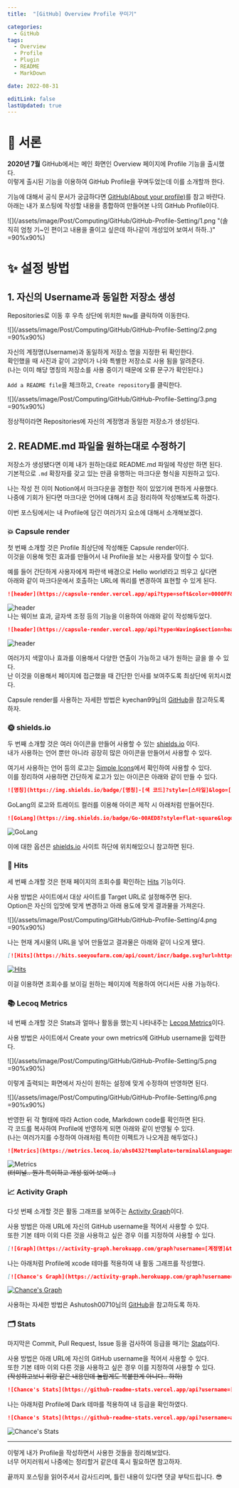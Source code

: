 ```yaml
---
title:  "[GitHub] Overview Profile 꾸미기"

categories:
  - GitHub
tags:
  - Overview
  - Profile
  - Plugin
  - README
  - MarkDown

date: 2022-08-31

editLink: false
lastUpdated: true
---
```


# 🎉 서론
**2020년 7월** GitHub에서는 메인 화면인 Overview 페이지에 Profile 기능을 출시했다.  
이렇게 출시된 기능을 이용하여 GitHub Profile을 꾸며두었는데 이를 소개할까 한다.

기능에 대해서 공식 문서가 궁금하다면 [GitHub(About your profile)](https://docs.github.com/en/account-and-profile/setting-up-and-managing-your-github-profile/customizing-your-profile/about-your-profile)를 참고 바란다.  
아래는 내가 포스팅에 작성할 내용을 종합하여 만들어본 나의 GitHub Profile이다.

![](/assets/image/Post/Computing/GitHub/GitHub-Profile-Setting/1.png "(솔직히 엄청 기~인 편이고 내용을 줄이고 싶은데 하나같이 개성있어 보여서 하하..)" =90%x90%) 

# ✨ 설정 방법
## 1. 자신의 Username과 동일한 저장소 생성

Repositories로 이동 후 우측 상단에 위치한 `New`를 클릭하여 이동한다.

![](/assets/image/Post/Computing/GitHub/GitHub-Profile-Setting/2.png =90%x90%)

자신의 계정명(Username)과 동일하게 저장소 명을 지정한 뒤 확인한다.  
확인했을 때 사진과 같이 고양이가 나와 특별한 저장소로 사용 됨을 알려준다.  
(나는 이미 해당 명칭의 저장소를 사용 중이기 때문에 오류 문구가 확인된다.)

`Add a README file`을 체크하고, `Create repository`를 클릭한다.

![](/assets/image/Post/Computing/GitHub/GitHub-Profile-Setting/3.png =90%x90%)

정상적이라면 Repositories에 자신의 계정명과 동일한 저장소가 생성된다.

## 2. README.md 파일을 원하는대로 수정하기
저장소가 생성됐다면 이제 내가 원하는대로 README.md 파일에 작성만 하면 된다.  
기본적으로 `.md` 확장자를 갖고 있는 만큼 유행하는 마크다운 형식을 지원하고 있다.

나는 작성 전 이미 Notion에서 마크다운을 경험한 적이 있었기에 편하게 사용했다.  
나중에 기회가 된다면 마크다운 언어에 대해서 조금 정리하여 작성해보도록 하겠다.

이번 포스팅에서는 내 Profile에 담긴 여러가지 요소에 대해서 소개해보겠다.

### 💥 Capsule render
첫 번째 소개할 것은 Profile 최상단에 작성해둔 Capsule render이다.  
이것을 이용해 멋진 효과를 만들어서 내 Profile을 보는 사용자를 맞이할 수 있다.

예를 들어 간단하게 사용자에게 파란색 배경으로 Hello world!라고 띄우고 싶다면  
아래와 같이 마크다운에서 호출하는 URL에 쿼리를 변경하여 표현할 수 있게 된다.

```markdown
![header](https://capsule-render.vercel.app/api?type=soft&color=0000FF&text=Hello%20World!)
```
![header](https://capsule-render.vercel.app/api?type=soft&color=0000FF&text=Hello%20World!)  
나는 웨이브 효과, 글자색 조정 등의 기능을 이용하여 아래와 같이 작성해두었다.

```markdown
![header](https://capsule-render.vercel.app/api?type=Waving&section=header&height=300&text=Hello&fontAlignX=50&fontAlignY=45&color=gradient&fontSize=100&fontColor=ffffff&desc=It's%20Chance%20GitHub)
```
![header](https://capsule-render.vercel.app/api?type=Waving&section=header&height=300&text=Hello&fontAlignX=50&fontAlignY=45&color=gradient&fontSize=100&fontColor=ffffff&desc=It's%20Chance%20GitHub)

여러가지 색깔이나 효과를 이용해서 다양한 연출이 가능하고 내가 원하는 글을 쓸 수 있다.  
난 이것을 이용해서 페이지에 접근했을 때 간단한 인사를 보여주도록 최상단에 위치시켰다.

Capsule render를 사용하는 자세한 방법은 kyechan99님의 [GitHub](https://github.com/kyechan99/capsule-render)을 참고하도록 하자.

### 🌞 shields.io
두 번째 소개할 것은 여러 아이콘을 만들어 사용할 수 있는 [shields.io](https://shields.io/) 이다.  
내가 사용하는 언어 뿐만 아니라 굉장히 많은 아이콘을 만들어서 사용할 수 있다.

여기서 사용하는 언어 등의 로고는 [Simple Icons](https://simpleicons.org/)에서 확인하여 사용할 수 있다.  
이를 정리하여 사용하면 간단하게 로고가 있는 아이콘은 아래와 같이 만들 수 있다.
```markdown
![명칭](https://img.shields.io/badge/[명칭]-[색 코드]?style=[스타일]&logo=[로고]&logoColor=[로고 색상])
```

GoLang의 로고와 트레이드 컬러를 이용해 아이콘 제작 시 아래처럼 만들어진다.

```markdown
![GoLang](https://img.shields.io/badge/Go-00AED8?style=flat-square&logo=Go&logoColor=white)
```

![GoLang](https://img.shields.io/badge/Go-00AED8?style=flat-square&logo=Go&logoColor=white)

이에 대한 옵션은 [shields.io](https://shields.io/) 사이트 하단에 위치해있으니 참고하면 된다.

### 🏓 Hits
세 번째 소개할 것은 현재 페이지의 조회수를 확인하는 [Hits](https://hits.seeyoufarm.com/) 기능이다.

사용 방법은 사이트에서 대상 사이트를 Target URL로 설정해주면 된다.  
Option은 자신의 입맛에 맞게 변경하고 아래 용도에 맞게 결과물을 가져온다.

![](/assets/image/Post/Computing/GitHub/GitHub-Profile-Setting/4.png =90%x90%)

나는 현재 게시물의 URL을 넣어 만들었고 결과물은 아래와 같이 나오게 됐다.
```markdown
[![Hits](https://hits.seeyoufarm.com/api/count/incr/badge.svg?url=https%3A%2F%2Fblog.false.kr%2Fgithub%2FGitHub-Profile-Setting%2F&count_bg=%2379C83D&title_bg=%23555555&icon=&icon_color=%23E7E7E7&title=hits&edge_flat=false)](https://hits.seeyoufarm.com)
```
[![Hits](https://hits.seeyoufarm.com/api/count/incr/badge.svg?url=https%3A%2F%2Fblog.false.kr%2Fgithub%2FGitHub-Profile-Setting%2F&count_bg=%2379C83D&title_bg=%23555555&icon=&icon_color=%23E7E7E7&title=hits&edge_flat=false)](https://hits.seeyoufarm.com)

이걸 이용하면 조회수를 보이길 원하는 페이지에 적용하여 어디서든 사용 가능하다.

### 📚 Lecoq Metrics
네 번째 소개할 것은 Stats과 얼마나 활동을 했는지 나타내주는 [Lecoq Metrics](https://metrics.lecoq.io/)이다. 

사용 방법은 사이트에서 Create your own metrics에 GitHub username을 입력한다.

![](/assets/image/Post/Computing/GitHub/GitHub-Profile-Setting/5.png =90%x90%)

이렇게 출력되는 화면에서 자신이 원하는 설정에 맞게 수정하여 반영하면 된다.

![](/assets/image/Post/Computing/GitHub/GitHub-Profile-Setting/6.png =90%x90%)

반영한 뒤 각 형태에 따라 Action code, Markdown code를 확인하면 된다.  
각 코드를 복사하여 Profile에 반영하게 되면 아래와 같이 반영될 수 있다.  
(나는 여러가지를 수정하여 아래처럼 특이한 이펙트가 나오게끔 해두었다.)

```markdown
![Metrics](https://metrics.lecoq.io/ahs0432?template=terminal&languages=1&base=header%2C%20activity%2C%20community%2C%20repositories%2C%20metadata&base.indepth=false&base.hireable=false&languages=false&languages.skipped=ahs0432.github.io&languages.limit=8&languages.threshold=0%25&languages.other=false&languages.colors=github&languages.sections=most-used&languages.indepth=false&languages.analysis.timeout=15&languages.categories=markup%2C%20programming&languages.recent.categories=markup%2C%20programming&languages.recent.load=300&languages.recent.days=31&config.timezone=Asia%2FSeoul&config.display=large&config.padding=0%2C%208%20%2B%200%25)
```

![Metrics](https://metrics.lecoq.io/ahs0432?template=terminal&languages=1&base=header%2C%20activity%2C%20community%2C%20repositories%2C%20metadata&base.indepth=false&base.hireable=false&languages=false&languages.skipped=ahs0432.github.io&languages.limit=8&languages.threshold=0%25&languages.other=false&languages.colors=github&languages.sections=most-used&languages.indepth=false&languages.analysis.timeout=15&languages.categories=markup%2C%20programming&languages.recent.categories=markup%2C%20programming&languages.recent.load=300&languages.recent.days=31&config.timezone=Asia%2FSeoul&config.padding=0%2C%208)  
~~(터미널.. 뭔가 특이하고 개성 있어 보여...)~~

### 📈 Activity Graph
다섯 번째 소개할 것은 활동 그래프를 보여주는 [Activity Graph](https://github.com/ashutosh00710/github-readme-activity-graph)이다.

사용 방법은 아래 URL에 자신의 GitHub username을 적어서 사용할 수 있다.  
또한 기본 테마 이외 다른 것을 사용하고 싶은 경우 이를 지정하여 사용할 수 있다.

```markdown
[![Graph](https://activity-graph.herokuapp.com/graph?username=[계정명]&theme=[테마])](https://github.com/ashutosh00710/github-readme-activity-graph)
```

나는 아래처럼 Profile에 xcode 테마를 적용하여 내 활동 그래프를 작성했다.

```markdown
[![Chance's Graph](https://activity-graph.herokuapp.com/graph?username=ahs0432&theme=xcode)](https://github.com/ashutosh00710/github-readme-activity-graph)
```

[![Chance's Graph](https://activity-graph.herokuapp.com/graph?username=ahs0432&theme=xcode)](https://github.com/ashutosh00710/github-readme-activity-graph)

사용하는 자세한 방법은 Ashutosh00710님의 [GitHub](https://github.com/ashutosh00710/github-readme-activity-graph)을 참고하도록 하자.

### 🗂 Stats
마지막은 Commit, Pull Request, Issue 등을 검사하여 등급을 매기는 [Stats](https://github.com/anuraghazra/github-readme-stats)이다.

사용 방법은 아래 URL에 자신의 GitHub username을 적어서 사용할 수 있다.  
또한 기본 테마 이외 다른 것을 사용하고 싶은 경우 이를 지정하여 사용할 수 있다.  
~~(작성하고보니 위랑 같은 내용인데 놀랍게도 복붙한게 아니다.. 하하)~~

```markdown
![Chance's Stats](https://github-readme-stats.vercel.app/api?username=[계정명]&theme=[테마])
```

나는 아래처럼 Profile에 Dark 테마를 적용하여 내 등급을 확인하였다.
```markdown
![Chance's Stats](https://github-readme-stats.vercel.app/api?username=ahs0432&theme=vision-friendly-dark)
```
![Chance's Stats](https://github-readme-stats.vercel.app/api?username=ahs0432&theme=vision-friendly-dark)

---

이렇게 내가 Profile을 작성하면서 사용한 것들을 정리해보았다.  
너무 어지러워서 나중에는 정리할거 같은데 혹시 필요하면 참고하자.  

끝까지 포스팅을 읽어주셔서 감사드리며, 틀린 내용이 있다면 댓글 부탁드립니다. 😎